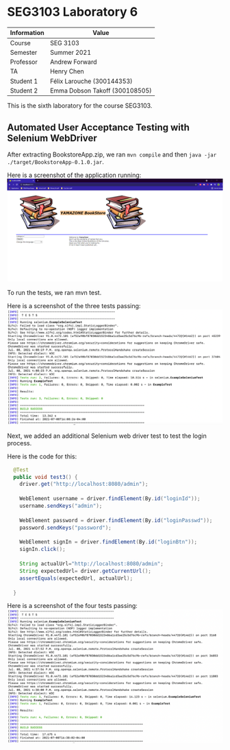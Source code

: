 # SEG3103 Laboratory 6

| Information | Value |
| --- | --- |
| Course | SEG 3103 |
| Semester | Summer 2021 |
| Professor | Andrew Forward |
| TA | Henry Chen |
| Student 1 | Félix Larouche (300144353) |
| Student 2 | Emma Dobson Takoff (300108505) |

This is the sixth laboratory for the course SEG3103.

## Automated User Acceptance Testing with Selenium WebDriver

After extracting BookstoreApp.zip, we ran `mvn compile` and then `java -jar ./target/BookstoreApp-0.1.0.jar`. 

Here is a screenshot of the application running:
![App running](assets/AppRunning.png)

To run the tests, we ran mvn test.

Here is a screenshot of the three tests passing:
![Tests passing](assets/tests-pass.png)

Next, we added an additional Selenium web driver test to test the login process.

Here is the code for this:
```java
  @Test
  public void test3() {
    driver.get("http://localhost:8080/admin");

    WebElement username = driver.findElement(By.id("loginId"));
    username.sendKeys("admin");

    WebElement password = driver.findElement(By.id("loginPasswd"));
    password.sendKeys("password");

    WebElement signIn = driver.findElement(By.id("loginBtn"));
    signIn.click();

    String actualUrl="http://localhost:8080/admin";
    String expectedUrl= driver.getCurrentUrl();
    assertEquals(expectedUrl, actualUrl);

  }
```

Here is a screenshot of the four tests passing:
![Additional assets passing](assets/tests-pass-2.png)